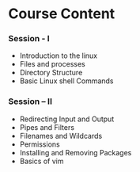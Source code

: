 # Course Content

### **Session - I**

* Introduction to the linux 
* Files and processes
* Directory Structure
* Basic Linux shell Commands 

### **Session – II**

* Redirecting Input and Output
* Pipes and Filters
* Filenames and Wildcards
* Permissions
* Installing and Removing Packages
* Basics of vim

